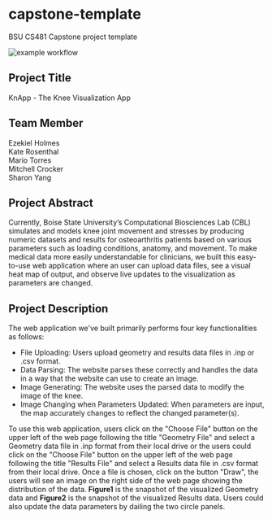 # capstone-template
BSU CS481 Capstone project template

![example workflow](https://github.com/cs481-ekh/f22-kneed-for-speed/actions/workflows/github-actions.yml/badge.svg)

## Project Title
KnApp  - The Knee Visualization App

## Team Member
Ezekiel Holmes</br>
Kate Rosenthal</br>
Mario Torres</br>
Mitchell Crocker</br>
Sharon Yang</br>

## Project Abstract
Currently, Boise State University’s Computational Biosciences Lab (CBL) simulates and models knee joint movement and stresses by producing numeric datasets and results for osteoarthritis patients based on various parameters such as loading conditions, anatomy, and movement. To make medical data more easily understandable for clinicians, we built this easy-to-use web application where an user can upload data files, see a visual heat map of output, and observe live updates to the visualization as parameters are changed.  

## Project Description
The web application we've built primarily performs four key functionalities as follows:</br>
- File Uploading: Users upload geometry and results data files in .inp or .csv format.
- Data Parsing: The website parses these correctly and handles the data in a way that the website can use to
create an image.
- Image Generating: The website uses the parsed data to modify the image of the knee.
- Image Changing when Parameters Updated: When parameters are input, the map accurately changes to reflect the changed parameter(s).

To use this web application, users click on the "Choose File" button on the upper left of the web page following the title "Geometry File" and select a Geometry data file in .inp format from their local drive or the users could click on the "Choose File" button on the upper left of the web page following the title "Results File" and select a Results data file in .csv format from their local drive. Once a file is chosen, click on the button "Draw", the users will see an image on the right side of the web page showing the distribution of the data. __Figure1__ is the snapshot of the visualized Geometry data and __Figure2__ is the snapshot of the visualized Results data. Users could also update the data parameters by dailing the two circle panels. 